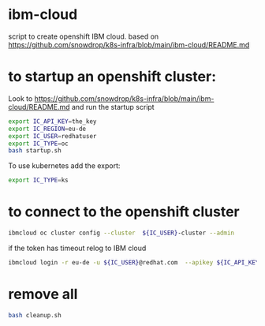 # ibm-cloud
script to create openshift IBM cloud.
based on https://github.com/snowdrop/k8s-infra/blob/main/ibm-cloud/README.md

# to startup an openshift cluster:

Look to https://github.com/snowdrop/k8s-infra/blob/main/ibm-cloud/README.md
and run the startup script
```bash
export IC_API_KEY=the_key
export IC_REGION=eu-de
export IC_USER=redhatuser
export IC_TYPE=oc
bash startup.sh
```

To use kubernetes add the export:
```bash
export IC_TYPE=ks
```

# to connect to the openshift cluster
```bash
ibmcloud oc cluster config --cluster  ${IC_USER}-cluster --admin
```
if the token has timeout relog to IBM cloud
```bash
ibmcloud login -r eu-de -u ${IC_USER}@redhat.com  --apikey ${IC_API_KEY} --sso
```

# remove all
```bash
bash cleanup.sh
```
